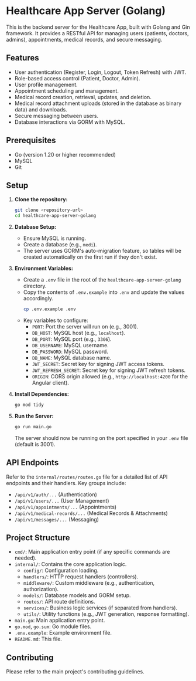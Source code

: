 # Healthcare App Server (Golang)

This is the backend server for the Healthcare App, built with Golang and Gin framework. It provides a RESTful API for managing users (patients, doctors, admins), appointments, medical records, and secure messaging.

## Features

- User authentication (Register, Login, Logout, Token Refresh) with JWT.
- Role-based access control (Patient, Doctor, Admin).
- User profile management.
- Appointment scheduling and management.
- Medical record creation, retrieval, updates, and deletion.
- Medical record attachment uploads (stored in the database as binary data) and downloads.
- Secure messaging between users.
- Database interactions via GORM with MySQL.

## Prerequisites

- Go (version 1.20 or higher recommended)
- MySQL
- Git

## Setup

1.  **Clone the repository:**

    ```bash
    git clone <repository-url>
    cd healthcare-app-server-golang
    ```

2.  **Database Setup:**

    - Ensure MySQL is running.
    - Create a database (e.g., `medi`).
    - The server uses GORM's auto-migration feature, so tables will be created automatically on the first run if they don't exist.

3.  **Environment Variables:**

    - Create a `.env` file in the root of the `healthcare-app-server-golang` directory.
    - Copy the contents of `.env.example` into `.env` and update the values accordingly.
      ```bash
      cp .env.example .env
      ```
    - Key variables to configure:
      - `PORT`: Port the server will run on (e.g., 3001).
      - `DB_HOST`: MySQL host (e.g., `localhost`).
      - `DB_PORT`: MySQL port (e.g., `3306`).
      - `DB_USERNAME`: MySQL username.
      - `DB_PASSWORD`: MySQL password.
      - `DB_NAME`: MySQL database name.
      - `JWT_SECRET`: Secret key for signing JWT access tokens.
      - `JWT_REFRESH_SECRET`: Secret key for signing JWT refresh tokens.
      - `ORIGIN`: CORS origin allowed (e.g., `http://localhost:4200` for the Angular client).

4.  **Install Dependencies:**

    ```bash
    go mod tidy
    ```

5.  **Run the Server:**
    ```bash
    go run main.go
    ```
    The server should now be running on the port specified in your `.env` file (default is 3001).

## API Endpoints

Refer to the `internal/routes/routes.go` file for a detailed list of API endpoints and their handlers. Key groups include:

- `/api/v1/auth/...` (Authentication)
- `/api/v1/users/...` (User Management)
- `/api/v1/appointments/...` (Appointments)
- `/api/v1/medical-records/...` (Medical Records & Attachments)
- `/api/v1/messages/...` (Messaging)

## Project Structure

- `cmd/`: Main application entry point (if any specific commands are needed).
- `internal/`: Contains the core application logic.
  - `config/`: Configuration loading.
  - `handlers/`: HTTP request handlers (controllers).
  - `middleware/`: Custom middleware (e.g., authentication, authorization).
  - `models/`: Database models and GORM setup.
  - `routes/`: API route definitions.
  - `services/`: Business logic services (if separated from handlers).
  - `utils/`: Utility functions (e.g., JWT generation, response formatting).
- `main.go`: Main application entry point.
- `go.mod`, `go.sum`: Go module files.
- `.env.example`: Example environment file.
- `README.md`: This file.

## Contributing

Please refer to the main project's contributing guidelines.
